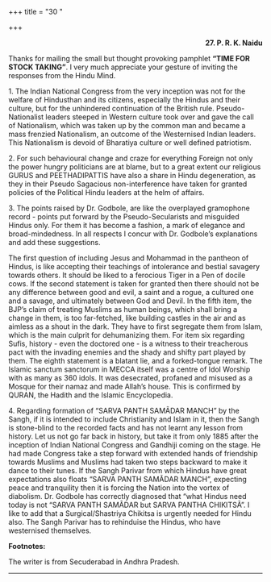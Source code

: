 +++
title = "30 "

+++
<div align="right">

**27.  P. R. K. Naidu**

</div>

Thanks for mailing the small but thought provoking pamphlet **“TIME FOR
STOCK TAKING”**. I very much appreciate your gesture of inviting the
responses from the Hindu Mind.

1\. The Indian National Congress from the very inception was not for the
welfare of Hindusthan and its citizens, especially the Hindus and their
culture, but for the unhindered continuation of the British rule.
Pseudo-Nationalist leaders steeped in Western culture took over and gave
the call of Nationalism, which was taken up by the common man and became
a mass frenzied Nationalism, an outcome of the Westernised Indian
leaders. This Nationalism is devoid of Bharatiya culture or well defined
patriotism.

2\. For such behavioural change and craze for everything Foreign not
only the power hungry politicians are at blame, but to a great extent
our religious GURUS and PEETHADIPATTIS have also a share in Hindu
degeneration, as they in their Pseudo Sagacious non-interference have
taken for granted policies of the Political Hindu leaders at the helm of
affairs.

3\. The points raised by Dr. Godbole, are like the overplayed gramophone
record - points put forward by the Pseudo-Secularists and misguided
Hindus only. For them it has become a fashion, a mark of elegance and
broad-mindedness. In all respects I concur with Dr. Godbole’s
explanations and add these suggestions.

The first question of including Jesus and Mohammad in the pantheon of
Hindus, is like accepting their teachings of intolerance and bestial
savagery towards others. It should be liked to a ferocious Tiger in a
Pen of docile cows. If the second statement is taken for granted then
there should not be any difference between good and evil, a saint and a
rogue, a cultured one and a savage, and ultimately between God and
Devil. In the fifth item, the BJP’s claim of treating Muslims as human
beings, which shall bring a change in them, is too far-fetched, like
building castles in the air and as aimless as a shout in the dark. They
have to first segregate them from Islam, which is the main culprit for
dehumanizing them. For item six regarding Sufis, history - even the
doctored one - is a witness to their treacherous pact with the invading
enemies and the shady and shifty part played by them. The eighth
statement is a blatant lie, and a forked-tongue remark. The Islamic
sanctum sanctorum in MECCA itself was a centre of Idol Worship with as
many as 360 idols. It was desecrated, profaned and misused as a Mosque
for their namaz and made Allah’s house. This is confirmed by QURAN, the
Hadith and the Islamic Encyclopedia.

4\. Regarding formation of “SARVA PANTH SAMÃDAR MANCH” by the Sangh, if
it is intended to include Christianity and Islam in it, then the Sangh
is stone-blind to the recorded facts and has not learnt any lesson from
history. Let us not go far back in history, but take it from only 1885
after the inception of Indian National Congress and Gandhiji coming on
the stage. He had made Congress take a step forward with extended hands
of friendship towards Muslims and Muslims had taken two steps backward
to make it dance to their tunes. If the Sangh Parivar from which Hindus
have great expectations also floats “SARVA PANTH SAMÃDAR MANCH”,
expecting peace and tranquility then it is forcing the Nation into the
vortex of diabolism. Dr. Godbole has correctly diagnosed that “what
Hindus need today is not “SARVA PANTH SAMÃDAR but SARVA PANTHA
CHIKITSÃ”. I like to add that a Surgical/Shastriya Chikitsa is urgently
needed for Hindu also. The Sangh Parivar has to rehinduise the Hindus,
who have westernised themselves.  
 

**Footnotes:**

The writer is from Secuderabad in Andhra Pradesh.  
 

------------------------------------------------------------------------


